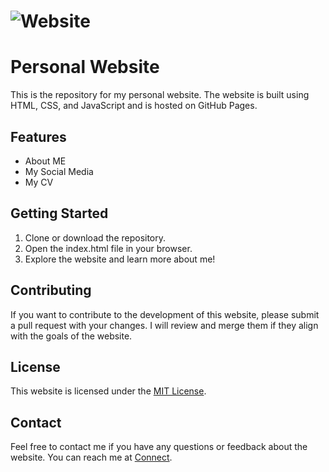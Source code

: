 # ![Website](https://img.shields.io/website?down_color=Red&down_message=Offline&label=Status&style=plastic&up_color=Green&up_message=Online&url=https%3A%2F%2Fsuhelkhan.netlify.app%2F)

# Personal Website

This is the repository for my personal website. The website is built using HTML, CSS, and JavaScript and is hosted on GitHub Pages.

## Features
- About ME
- My Social Media 
- My CV



## Getting Started
1. Clone or download the repository.
2. Open the index.html file in your browser.
3. Explore the website and learn more about me!

## Contributing
If you want to contribute to the development of this website, please submit a pull request with your changes. I will review and merge them if they align with the goals of the website.

## License
This website is licensed under the [MIT License](https://opensource.org/licenses/MIT).

## Contact
Feel free to contact me if you have any questions or feedback about the website. You can reach me at [Connect](https://bento.me/suhel).


